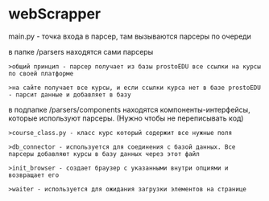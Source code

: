 # webScrapper

main.py - точка входа в парсер, там вызываются парсеры по очереди

в папке /parsers находятся сами парсеры

    >общий принцип - парсер получает из базы prostoEDU все ссылки на курсы по своей платформе
    
    >на сайте получает все курсы, и если ссылки курса нет в базе prostoEDU - парсит данные и добавляет в базу

в подпапке /parsers/components находятся компоненты-интерфейсы, которые используют парсеры. (Нужно чтобы не переписывать код)

    >course_class.py - класс курс который содержит все нужные поля
    
    >db_connector - используется для соединения с базой данных. Все парсеры добавляют курсы в базу данных через этот файл
    
    >init_browser - создает браузер с указанными внутри опциями и возвращает его
    
    >waiter - используется для ожидания загрузки элементов на странице
